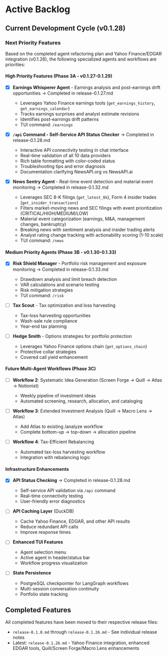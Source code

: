 # Active Backlog

## Current Development Cycle (v0.1.28)

### Next Priority Features

Based on the completed agent refactoring plan and Yahoo Finance/EDGAR integration (v0.1.26), the following specialized agents and workflows are priorities:

#### High Priority Features (Phase 3A - v0.1.27-0.1.29)

- [x] **Earnings Whisperer Agent** - Earnings analysis and post-earnings drift opportunities → Completed in release-0.1.27.md
  - Leverages Yahoo Finance earnings tools (`get_earnings_history`, `get_earnings_calendar`)
  - Tracks earnings surprises and analyst estimate revisions
  - Identifies post-earnings drift patterns
  - TUI command: `/earnings`

- [x] **`/api` Command - Self-Service API Status Checker** → Completed in release-0.1.28.md
  - Interactive API connectivity testing in chat interface
  - Real-time validation of all 10 data providers
  - Rich table formatting with color-coded status
  - Troubleshooting tips and error diagnosis
  - Documentation clarifying NewsAPI.org vs NewsAPI.ai

- [x] **News Sentry Agent** - Real-time event detection and material event monitoring → Completed in release-0.1.32.md
  - Leverages SEC 8-K filings (`get_latest_8k`), Form 4 insider trades (`get_insider_transactions`)
  - Filters market-moving news and SEC filings with event prioritization (CRITICAL/HIGH/MEDIUM/LOW)
  - Material event categorization (earnings, M&A, management changes, bankruptcy)
  - Breaking news with sentiment analysis and insider trading alerts
  - Analyst rating change tracking with actionability scoring (1-10 scale)
  - TUI command: `/news`

#### Medium Priority Agents (Phase 3B - v0.1.30-0.1.33)

- [x] **Risk Shield Manager** - Portfolio risk management and exposure monitoring → Completed in release-0.1.33.md
  - Drawdown analysis and limit breach detection
  - VAR calculations and scenario testing
  - Risk mitigation strategies
  - TUI command: `/risk`

- [ ] **Tax Scout** - Tax optimization and loss harvesting
  - Tax-loss harvesting opportunities
  - Wash-sale rule compliance
  - Year-end tax planning

- [ ] **Hedge Smith** - Options strategies for portfolio protection
  - Leverages Yahoo Finance options chain (`get_options_chain`)
  - Protective collar strategies
  - Covered call yield enhancement

#### Future Multi-Agent Workflows (Phase 3C)

- [ ] **Workflow 2**: Systematic Idea Generation (Screen Forge → Quill → Atlas → Notionist)
  - Weekly pipeline of investment ideas
  - Automated screening, research, allocation, and cataloging

- [ ] **Workflow 3**: Extended Investment Analysis (Quill → Macro Lens → Atlas)
  - Add Atlas to existing /analyze workflow
  - Complete bottom-up → top-down → allocation pipeline

- [ ] **Workflow 4**: Tax-Efficient Rebalancing
  - Automated tax-loss harvesting workflow
  - Integration with rebalancing logic

#### Infrastructure Enhancements

- [x] **API Status Checking** → Completed in release-0.1.28.md
  - Self-service API validation via `/api` command
  - Real-time connectivity testing
  - User-friendly error diagnostics

- [ ] **API Caching Layer** (DuckDB)
  - Cache Yahoo Finance, EDGAR, and other API results
  - Reduce redundant API calls
  - Improve response times

- [ ] **Enhanced TUI Features**
  - Agent selection menu
  - Active agent in header/status bar
  - Workflow progress visualization

- [ ] **State Persistence**
  - PostgreSQL checkpointer for LangGraph workflows
  - Multi-session conversation continuity
  - Portfolio state tracking

## Completed Features

All completed features have been moved to their respective release files:
- `release-0.1.0.md` through `release-0.1.26.md` - See individual release notes
- Latest: `release-0.1.26.md` - Yahoo Finance integration, enhanced EDGAR tools, Quill/Screen Forge/Macro Lens enhancements

